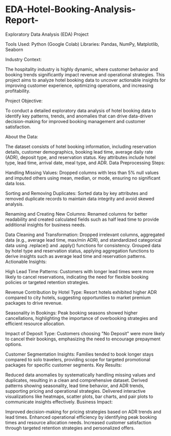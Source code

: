 # EDA-Hotel-Booking-Analysis-Report-
Exploratory Data Analysis (EDA) Project

Tools Used: Python (Google Colab) Libraries: Pandas, NumPy, Matplotlib, Seaborn

Industry Context:

The hospitality industry is highly dynamic, where customer behavior and booking trends significantly impact revenue and operational strategies. This project aims to analyze hotel booking data to uncover actionable insights for improving customer experience, optimizing operations, and increasing profitability.

Project Objective:

To conduct a detailed exploratory data analysis of hotel booking data to identify key patterns, trends, and anomalies that can drive data-driven decision-making for improved booking management and customer satisfaction.

About the Data:

The dataset consists of hotel booking information, including reservation details, customer demographics, booking lead time, average daily rate (ADR), deposit type, and reservation status.
Key attributes include hotel type, lead time, arrival date, meal type, and ADR.
Data Preprocessing Steps:

Handling Missing Values:
    Dropped columns with less than 5% null values and imputed others using mean, median, or mode, ensuring no significant data loss.


Sorting and Removing Duplicates:
    Sorted data by key attributes and removed duplicate records to maintain data integrity and avoid skewed analysis.


Renaming and Creating New Columns:
    Renamed columns for better readability and created calculated fields such as half lead time to provide additional insights for business needs.


Data Cleaning and Transformation:
    Dropped irrelevant columns, aggregated data (e.g., average lead time, max/min ADR), and standardized categorical data using .replace() and .apply() functions for consistency.
    Grouped data by hotel type and reservation status, applying aggregation functions to derive insights such as average lead time and reservation patterns.
Actionable Insights:

High Lead Time Patterns:
    Customers with longer lead times were more likely to cancel reservations, indicating the need for flexible booking policies or targeted retention strategies.


Revenue Contribution by Hotel Type:
    Resort hotels exhibited higher ADR compared to city hotels, suggesting opportunities to market premium packages to drive revenue.




Seasonality in Bookings:
    Peak booking seasons showed higher cancellations, highlighting the importance of overbooking strategies and efficient resource allocation.


Impact of Deposit Type:
    Customers choosing "No Deposit" were more likely to cancel their bookings, emphasizing the need to encourage prepayment options.


Customer Segmentation Insights:
    Families tended to book longer stays compared to solo travelers, providing scope for targeted promotional packages for specific customer segments.
Key Results:

Reduced data anomalies by systematically handling missing values and duplicates, resulting in a clean and comprehensive dataset.
Derived patterns showing seasonality, lead time behavior, and ADR trends, supporting pricing and operational strategies.
Delivered interactive visualizations like heatmaps, scatter plots, bar charts, and pair plots to communicate insights effectively.
Business Impact:

Improved decision-making for pricing strategies based on ADR trends and lead times.
Enhanced operational efficiency by identifying peak booking times and resource allocation needs.
Increased customer satisfaction through targeted retention strategies and personalized offers.
